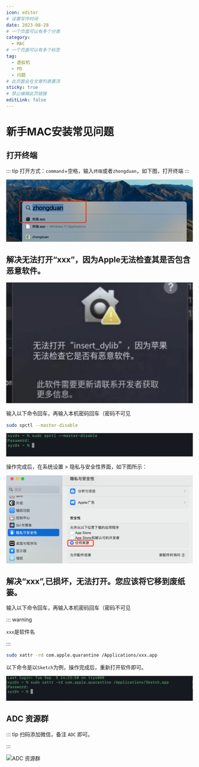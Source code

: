 ```yaml
---
icon: editor
# 设置写作时间
date: 2023-08-28
# 一个页面可以有多个分类
category:
  - MAC
# 一个页面可以有多个标签
tag:
  - 虚拟机
  - PD
  - 问题
# 此页面会在文章列表置顶
sticky: true
# 禁止编辑此页链接
editLink: false
---
```


# 新手MAC安装常见问题

## 打开终端

::: tip
打开方式：`command`+空格，输入`终端`或者`zhongduan`，如下图，打开终端
:::

![image-20230828144638888](assets/images/image-20230828144638888.png)



## 解决无法打开“xxx”，因为Apple无法检查其是否包含恶意软件。

![image-20230826090110197](assets/images/image-20230826090110197.png)



输入以下命令回车，再输入本机密码回车（密码不可见

```sh
sudo spctl --master-disable
```

![image-20230905144356815](assets/images/image-20230905144356815.png)



操作完成后，在系统设置 > 隐私与安全性界面，如下图所示：

![image-20230826090903069](assets/images/image-20230826090903069.png)



## 解决“xxx”,已损坏，无法打开。您应该将它移到废纸篓。

输入以下命令回车，再输入本机密码回车（密码不可见

::: warning

`xxx`是软件名

:::

```sh
sudo xattr -rd com.apple.quarantine /Applications/xxx.app
```

以下命令是以`Sketch`为例，操作完成后，重新打开软件即可。

![image-20230905142424034](assets/images/image-20230905142424034.png)



## ADC 资源群

::: tip
扫码添加微信，备注 `ADC` 即可。

:::

![ADC 资源群](/assets/images/ADC-QrCode.jpg)